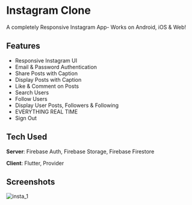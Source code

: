 # Instagram Clone

A completely Responsive Instagram App- Works on Android, iOS & Web! 

## Features
- Responsive Instagram UI
- Email & Password Authentication
- Share Posts with Caption
- Display Posts with Caption
- Like & Comment on Posts
- Search Users
- Follow Users
- Display User Posts, Followers & Following
- EVERYTHING REAL TIME
- Sign Out

## Tech Used
**Server**: Firebase Auth, Firebase Storage, Firebase Firestore

**Client**: Flutter, Provider
    
## Screenshots

![insta_1](https://user-images.githubusercontent.com/94990169/186444111-b82bb59b-0f87-43bd-bd67-8e79d095ac9b.jpeg)
